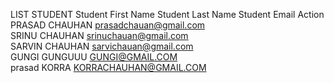 LIST STUDENT
Student First Name	Student Last Name	Student Email	Action
PRASAD	CHAUHAN	prasadchauan@gmail.com	 
SRINU	CHAUHAN	srinuchauan@gmail.com	 
SARVIN	CHAUHAN	sarvichauan@gmail.com	 
GUNGI	GUNGUUU	GUNGI@GMAIL.COM	 
prasad	KORRA	KORRACHAUHAN@GMAIL.COM	 
